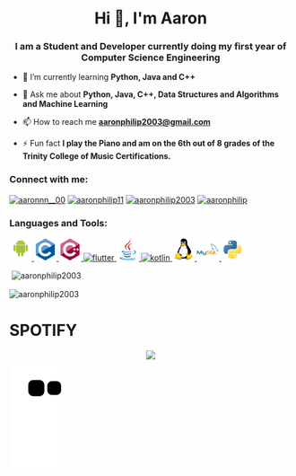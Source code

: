<h1 align="center">Hi 👋, I'm Aaron</h1>
<h3 align="center">I am a Student and Developer currently doing my first year of Computer Science Engineering</h3>

- 🌱 I’m currently learning **Python, Java and C++**

- 💬 Ask me about **Python, Java, C++, Data Structures and Algorithms and Machine Learning**

- 📫 How to reach me **aaronphilip2003@gmail.com**

- ⚡ Fun fact **I play the Piano and am on the 6th out of 8 grades of the Trinity College of Music Certifications.**

<h3 align="left">Connect with me:</h3>
<p align="left">
<a href="https://instagram.com/aaronnn__00" target="blank"><img align="center" src="https://raw.githubusercontent.com/rahuldkjain/github-profile-readme-generator/master/src/images/icons/Social/instagram.svg" alt="aaronnn__00" height="30" width="40" /></a>
<a href="https://twitter.com/aaronphilip11" target="blank"><img align="center" src="https://raw.githubusercontent.com/rahuldkjain/github-profile-readme-generator/master/src/images/icons/Social/twitter.svg" alt="aaronphilip11" height="30" width="40" /></a>
<a href="https://www.hackerrank.com/aaronphilip2003" target="blank"><img align="center" src="https://raw.githubusercontent.com/rahuldkjain/github-profile-readme-generator/master/src/images/icons/Social/hackerrank.svg" alt="aaronphilip2003" height="30" width="40" /></a>
<a href="https://codeforces.com/profile/aaronphilip" target="blank"><img align="center" src="https://codeforces.org/s/58725/images/codeforces-logo-with-telegram.png" alt="aaronphilip" height="30" width="40" /></a>
</p>

<h3 align="left">Languages and Tools:</h3>
<p align="left"> <a href="https://developer.android.com" target="_blank"> <img src="https://raw.githubusercontent.com/devicons/devicon/master/icons/android/android-original-wordmark.svg" alt="android" width="40" height="40"/> </a> <a href="https://www.cprogramming.com/" target="_blank"> <img src="https://raw.githubusercontent.com/devicons/devicon/master/icons/c/c-original.svg" alt="c" width="40" height="40"/> </a> <a href="https://www.w3schools.com/cpp/" target="_blank"> <img src="https://raw.githubusercontent.com/devicons/devicon/master/icons/cplusplus/cplusplus-original.svg" alt="cplusplus" width="40" height="40"/> </a> <a href="https://flutter.dev" target="_blank"> <img src="https://www.vectorlogo.zone/logos/flutterio/flutterio-icon.svg" alt="flutter" width="40" height="40"/> </a> <a href="https://www.java.com" target="_blank"> <img src="https://raw.githubusercontent.com/devicons/devicon/master/icons/java/java-original.svg" alt="java" width="40" height="40"/> </a> <a href="https://kotlinlang.org" target="_blank"> <img src="https://www.vectorlogo.zone/logos/kotlinlang/kotlinlang-icon.svg" alt="kotlin" width="40" height="40"/> </a> <a href="https://www.linux.org/" target="_blank"> <img src="https://raw.githubusercontent.com/devicons/devicon/master/icons/linux/linux-original.svg" alt="linux" width="40" height="40"/> </a> <a href="https://www.mysql.com/" target="_blank"> <img src="https://raw.githubusercontent.com/devicons/devicon/master/icons/mysql/mysql-original-wordmark.svg" alt="mysql" width="40" height="40"/> </a> <a href="https://www.python.org" target="_blank"> <img src="https://raw.githubusercontent.com/devicons/devicon/master/icons/python/python-original.svg" alt="python" width="40" height="40"/> </a></p>

<p>&nbsp;<img align="center" src="https://github-readme-stats.vercel.app/api?username=aaronphilip2003&show_icons=true&locale=en" alt="aaronphilip2003" /></p>

<p><img align="center" src="https://github-readme-streak-stats.herokuapp.com/?user=aaronphilip2003&" alt="aaronphilip2003" /></p>

<!-- div {text-align: center;} -->
<h1>SPOTIFY</h1>  </div>

<div align= center style:" display: grid; grid-template-columns: 1fr 1fr; grid-gap: 71px ">
<a herf="https://spotify-github-profile.vercel.app/api/view?uid=d57rcuk3sbwgiotedak0swrdh&cover_image=true&theme=compact)](https://spotify-github-profile.vercel.app/api/view?uid=d57rcuk3sbwgiotedak0swrdh&redirect=true" target="_top">
<img height="340px" class="grid-child green" src="https://spotify-github-profile.vercel.app/api/view?uid=d57rcuk3sbwgiotedak0swrdh&cover_image=true&theme=compact&cover_image=true&theme=default"/></a>
</div>
<img src="https://raw.githubusercontent.com/Aaronphilip2003/Aaronphilip2003/output/github-contribution-grid-snake.svg">
